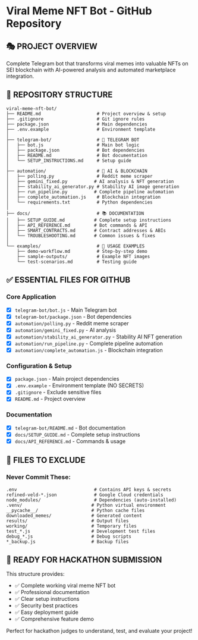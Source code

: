 # Viral Meme NFT Bot - GitHub Repository

## 🎭 **PROJECT OVERVIEW**
Complete Telegram bot that transforms viral memes into valuable NFTs on SEI blockchain with AI-powered analysis and automated marketplace integration.

## 📁 **REPOSITORY STRUCTURE**
```
viral-meme-nft-bot/
├── README.md                     # Project overview & setup
├── .gitignore                    # Git ignore rules
├── package.json                  # Main dependencies
├── .env.example                  # Environment template
│
├── telegram-bot/                 # 📱 TELEGRAM BOT
│   ├── bot.js                    # Main bot logic
│   ├── package.json              # Bot dependencies
│   ├── README.md                 # Bot documentation
│   └── SETUP_INSTRUCTIONS.md     # Setup guide
│
├── automation/                   # 🤖 AI & BLOCKCHAIN
│   ├── polling.py                # Reddit meme scraper
│   ├── gemini_fixed.py          # AI analysis & NFT generation
│   ├── stability_ai_generator.py # Stability AI image generation
│   ├── run_pipeline.py          # Complete pipeline automation
│   ├── complete_automation.js    # Blockchain integration
│   └── requirements.txt          # Python dependencies
│
├── docs/                         # 📚 DOCUMENTATION
│   ├── SETUP_GUIDE.md           # Complete setup instructions
│   ├── API_REFERENCE.md         # Bot commands & API
│   ├── SMART_CONTRACTS.md       # Contract addresses & ABIs
│   └── TROUBLESHOOTING.md       # Common issues & fixes
│
└── examples/                     # 🎯 USAGE EXAMPLES
    ├── demo-workflow.md          # Step-by-step demo
    ├── sample-outputs/           # Example NFT images
    └── test-scenarios.md         # Testing guide
```

## ✅ **ESSENTIAL FILES FOR GITHUB**

### Core Application
- [x] `telegram-bot/bot.js` - Main Telegram bot
- [x] `telegram-bot/package.json` - Bot dependencies
- [x] `automation/polling.py` - Reddit meme scraper
- [x] `automation/gemini_fixed.py` - AI analysis
- [x] `automation/stability_ai_generator.py` - Stability AI NFT generation
- [x] `automation/run_pipeline.py` - Complete pipeline automation
- [x] `automation/complete_automation.js` - Blockchain integration

### Configuration & Setup
- [x] `package.json` - Main project dependencies
- [x] `.env.example` - Environment template (NO SECRETS)
- [x] `.gitignore` - Exclude sensitive files
- [x] `README.md` - Project overview

### Documentation
- [x] `telegram-bot/README.md` - Bot documentation
- [x] `docs/SETUP_GUIDE.md` - Complete setup instructions
- [x] `docs/API_REFERENCE.md` - Commands & usage

## 🚫 **FILES TO EXCLUDE**

### Never Commit These:
```
.env                             # Contains API keys & secrets
refined-veld-*.json              # Google Cloud credentials
node_modules/                    # Dependencies (auto-installed)
.venv/                          # Python virtual environment
__pycache__/                    # Python cache files
downloaded_memes/               # Generated content
results/                        # Output files
working/                        # Temporary files
test_*.js                       # Development test files
debug_*.js                      # Debug scripts
*_backup.js                     # Backup files
```

## 🚀 **READY FOR HACKATHON SUBMISSION**

This structure provides:
- ✅ Complete working viral meme NFT bot
- ✅ Professional documentation
- ✅ Clear setup instructions
- ✅ Security best practices
- ✅ Easy deployment guide
- ✅ Comprehensive feature demo

Perfect for hackathon judges to understand, test, and evaluate your project!
